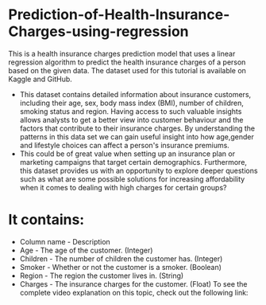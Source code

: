 # Prediction-of-Health-Insurance-Charges-using-regression
This is a health insurance charges prediction model that uses a linear regression algorithm to predict the health insurance charges of a person based on the given data. The dataset used for this tutorial is available on Kaggle and GitHub.
- This dataset contains detailed information about insurance customers, including their age, sex, body mass index (BMI), number of children, smoking status and region. Having access to such valuable insights allows analysts to get a better view into customer behaviour and the factors that contribute to their insurance charges. By understanding the patterns in this data set we can gain useful insight into how age,gender and lifestyle choices can affect a person's insurance premiums.
- This could be of great value when setting up an insurance plan or marketing campaigns that target certain demographics. Furthermore, this dataset provides us with an opportunity to explore deeper questions such as what are some possible solutions for increasing affordability when it comes to dealing with high charges for certain groups?
# It contains:

- Column name       	-        Description
- Age               	-        The age of the customer. (Integer)
- Children          	-        The number of children the customer has. (Integer)
- Smoker            	-       Whether or not the customer is a smoker. (Boolean)
- Region            	-       The region the customer lives in. (String)
- Charges           	-         The insurance charges for the customer. (Float)
 To see the complete video explanation on this topic, check out the following link:
